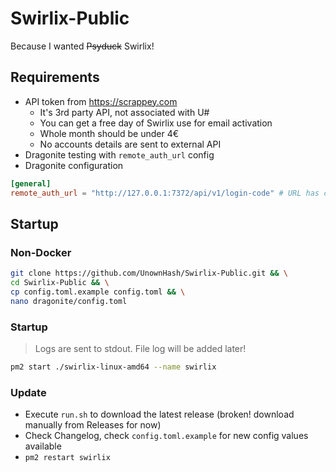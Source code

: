 # Swirlix-Public

Because I wanted ~~Psyduck~~ Swirlix!

## Requirements
- API token from https://scrappey.com
  - It's 3rd party API, not associated with U#
  - You can get a free day of Swirlix use for email activation
  - Whole month should be under 4€
  - No accounts details are sent to external API
- Dragonite testing with `remote_auth_url` config
- Dragonite configuration
```toml
[general]
remote_auth_url = "http://127.0.0.1:7372/api/v1/login-code" # URL has changed!
```

## Startup

### Non-Docker

```sh
git clone https://github.com/UnownHash/Swirlix-Public.git && \
cd Swirlix-Public && \
cp config.toml.example config.toml && \
nano dragonite/config.toml
```

### Startup

> Logs are sent to stdout. File log will be added later!

```sh
pm2 start ./swirlix-linux-amd64 --name swirlix
```

### Update

- Execute `run.sh` to download the latest release (broken! download manually from Releases for now)
- Check Changelog, check `config.toml.example` for new config values available
- `pm2 restart swirlix`
